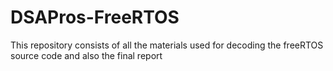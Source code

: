 # DSAPros-FreeRTOS
This repository consists of all the materials used for decoding the freeRTOS source code and also the final report
